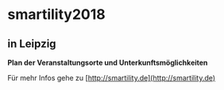 # smartility2018
## in Leipzig

**Plan der Veranstaltungsorte und Unterkunftsmöglichkeiten**

<script src="https://embed.github.com/view/geojson/netzleipzig/smartility2018/master/smartility.geojson"></script>


Für mehr Infos gehe zu [http://smartility.de](http://smartility.de)
